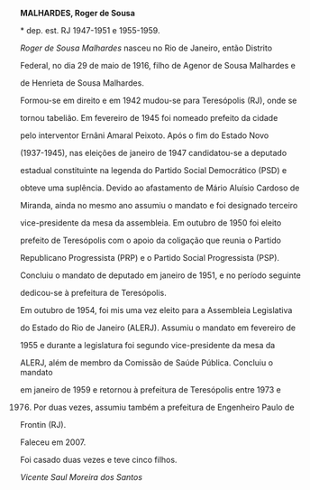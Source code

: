 **MALHARDES, Roger de Sousa**



\* dep. est. RJ 1947-1951 e 1955-1959.



*Roger de Sousa Malhardes* nasceu no Rio de Janeiro, então Distrito

Federal, no dia 29 de maio de 1916, filho de Agenor de Sousa Malhardes e

de Henrieta de Sousa Malhardes.



Formou-se em direito e em 1942 mudou-se para Teresópolis (RJ), onde se

tornou tabelião. Em fevereiro de 1945 foi nomeado prefeito da cidade

pelo interventor Ernâni Amaral Peixoto. Após o fim do Estado Novo

(1937-1945), nas eleições de janeiro de 1947 candidatou-se a deputado

estadual constituinte na legenda do Partido Social Democrático (PSD) e

obteve uma suplência. Devido ao afastamento de Mário Aluísio Cardoso de

Miranda, ainda no mesmo ano assumiu o mandato e foi designado terceiro

vice-presidente da mesa da assembleia. Em outubro de 1950 foi eleito

prefeito de Teresópolis com o apoio da coligação que reunia o Partido

Republicano Progressista (PRP) e o Partido Social Progressista (PSP).

Concluiu o mandato de deputado em janeiro de 1951, e no período seguinte

dedicou-se à prefeitura de Teresópolis.



Em outubro de 1954, foi mis uma vez eleito para a Assembleia Legislativa

do Estado do Rio de Janeiro (ALERJ). Assumiu o mandato em fevereiro de

1955 e durante a legislatura foi segundo vice-presidente da mesa da

ALERJ, além de membro da Comissão de Saúde Pública. Concluiu o mandato

em janeiro de 1959 e retornou à prefeitura de Teresópolis entre 1973 e

1976. Por duas vezes, assumiu também a prefeitura de Engenheiro Paulo de

Frontin (RJ).



Faleceu em 2007.



Foi casado duas vezes e teve cinco filhos.



*Vicente Saul Moreira dos Santos*



